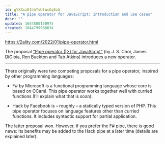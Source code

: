 ```yaml
---
id: gYXXxzE1hbYsUtusQq8zA
title: "A pipe operator for JavaScript: introduction and use cases"
desc: ""
updated: 1644800150975
created: 1644799968834
---
```


https://2ality.com/2022/01/pipe-operator.html

The proposal [“Pipe operator (|>) for JavaScript”](https://github.com/tc39/proposal-pipeline-operator#tacit-unary-function-application-syntax) (by J. S. Choi, James DiGioia, Ron Buckton and Tab Atkins) introduces a new operator.

---

There originally were two competing proposals for a pipe operator, inspired by other programming languages:

- F# by Microsoft is a functional programming language whose core is based on OCaml. This pipe operator works together well with curried functions (I’ll explain what that is soon).

- Hack by Facebook is – roughly – a statically typed version of PHP. This pipe operator focuses on language features other than curried functions. It includes syntactic support for partial application.

The latter proposal won. However, if you prefer the F# pipe, there is good news: Its benefits may be added to the Hack pipe at a later time (details are explained later).
